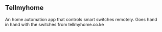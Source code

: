 ## Tellmyhome

An home automation app that controls smart switches remotely. Goes hand in hand with the switches from tellmyhome.co.ke
